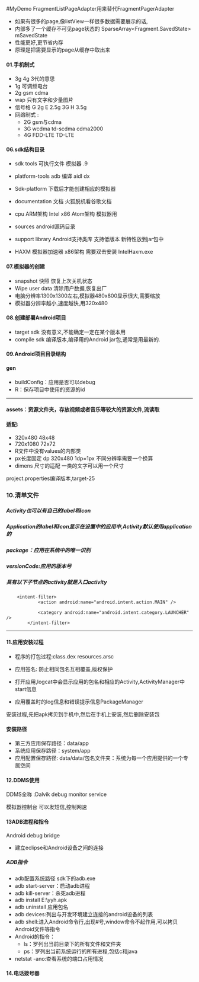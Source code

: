 #MyDemo
FragmentListPageAdapter用来替代FragmentPagerAdapter
 * 如果有很多的page,像listView一样很多数据需要展示的话,
 * 内部多了一个缓存不可见page状态的 SparseArray<Fragment.SavedState> mSavedState
 * 性能更好,更节省内存
 * 原理是把需要显示的page从缓存中取出来

#### 01.手机制式
*  3g 4g 3代的意思
*  1g 可调频电台
* 2g gsm cdma
* wap 只有文字和少量图片
* 信号格 G 2g E  2.5g  3G H 3.5g
* 网络制式 :
   * 2G gsm与cdma
   * 3G wcdma td-scdma cdma2000
   * 4G  FDD-LTE TD-LTE

#### 06.sdk结构目录
* sdk tools 可执行文件 模拟器 .9
* platform-tools adb 编译 aidl dx
* Sdk-platform  下载后才能创建相应的模拟器
* documentation 文档 火狐脱机看谷歌文档
* cpu ARM架构  Intel x86 Atom架构 模拟器用
* sources android源码目录

* support library  Android支持类库  支持低版本 新特性放到jar包中
* HAXM 模拟器加速器  x86架构  需要双击安装  IntelHaxm.exe


#### 07.模拟器的创建
* snapshot 快照 恢复上次关机状态
* Wipe user data 清除用户数据,恢复出厂
* 电脑分辨率1300x1300左右,模拟器480x800显示很大,需要缩放
* 模拟器分辨率越小,速度越快,用320x480


#### 08.创建部署Android项目
* target sdk 没有意义,不能确定一定在某个版本用
* compile sdk 编译版本,编译用的Android jar包,通常是用最新的.

#### 09.Android项目目录结构
#### gen
* buildConfig：应用是否可以debug
* R：保存项目中使用的资源的id

---

#### assets：资源文件夹，存放视频或者音乐等较大的资源文件,流读取
#### 适配:
* 320x480  48x48
* 720x1080  72x72
* R文件中没有values的内部类
* px长度固定  dp 320x480 1dp=1px 不同分辨率需要一个换算
* dimens 尺寸的适配  一类的文字可以用一个尺寸

project.properties编译版本,target-25


### 10.清单文件
##### Activity也可以有自己的label和icon
##### Application的label和icon显示在设置中的应用中,Activity默认使用application的
##### package：应用在系统中的唯一识别
##### versionCode:应用的版本号
##### 具有以下子节点的activity就是入口activity

		<intent-filter>
                <action android:name="android.intent.action.MAIN" />

                <category android:name="android.intent.category.LAUNCHER" />
            </intent-filter>

---


#### 11.应用安装过程
* 程序的打包过程:class.dex resources.arsc

* 应用签名: 防止相同包名互相覆盖,版权保护

* 打开应用,logcat中会显示应用的包名和相应的Activity,ActivityManager中start信息

* 应用覆盖时的log信息和错误提示信息PackageManager

安装过程,先把apk拷贝到手机中,然后在手机上安装,然后删除安装包

#### 安装路径
* 第三方应用保存路径：data/app
* 系统应用保存路径：system/app
* 应用配置保存路径: data/data/包名文件夹：系统为每一个应用提供的一个专属空间

#### 12.DDMS使用
DDMS全称 :Dalvik debug monitor service

模拟器控制台 可以发短信,控制网速

#### 13ADB进程和指令


Android debug bridge
* 建立eclipse和Android设备之间的连接
##### ADB指令
* adb配置系统路径 sdk下的adb.exe
* adb start-server：启动adb进程
* adb kill-server：杀死adb进程
* adb install E:\yyh.apk
* adb uninstall 应用包名
* adb devices:列出与开发环境建立连接的android设备的列表
* adb shell:进入Android命令行,出现#号,window命令不起作用,可以拷贝Android文件等指令
* Android的指令：
	* ls：罗列出当前目录下的所有文件和文件夹
	* ps：罗列出当前系统运行的所有进程,包括c和java
* netstat -ano:查看系统的端口占用情况

#### 14.电话拨号器










